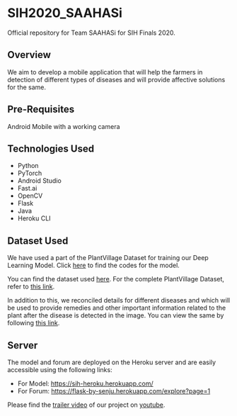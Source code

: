 # SIH2020_SAAHASi
Official repository for Team SAAHASi for SIH Finals 2020.

## Overview
We aim to develop a mobile application that will help the farmers in detection of different types of diseases and will provide affective solutions for the same.

## Pre-Requisites
Android Mobile with a working camera

## Technologies Used
- Python
- PyTorch
- Android Studio
- Fast.ai
- OpenCV
- Flask
- Java
- Heroku CLI

## Dataset Used
We have used a part of the PlantVillage Dataset for training our Deep Learning Model. Click [here](https://github.com/arnabsinha99/IC465_SAAHASi/tree/master/models) to find the codes for the model.

You can find the dataset used [here](). For the complete PlantVillage Dataset, refer to [this link](https://github.com/spMohanty/PlantVillage-Dataset).

In addition to this, we reconciled details for different diseases and which will be used to provide remedies and other important information related to the plant after the disease is detected in the image. You can view the same by following [this link](https://docs.google.com/spreadsheets/d/1W_laHMglYh4LnsfSw7Qha3ebn8Iubw6yiAYCM3mDYlM/edit?usp=sharing).

## Server
The model and forum are deployed on the Heroku server and are easily accessible using the following links:
- For Model: https://sih-heroku.herokuapp.com/
- For Forum: https://flask-by-senju.herokuapp.com/explore?page=1

Please find the [trailer video](https://www.youtube.com/watch?v=m80wFpbHFAk&feature=youtu.be) of our project on [youtube](https://www.youtube.com/watch?v=m80wFpbHFAk&feature=youtu.be).
